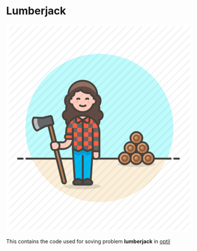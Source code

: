 # Lumberjack
<p align="center"> <img width="500" src="lumberjack.png"> </p>

  This contains the code used for soving problem **lumberjack** in [optil](https://www.optil.io/optilion/)
